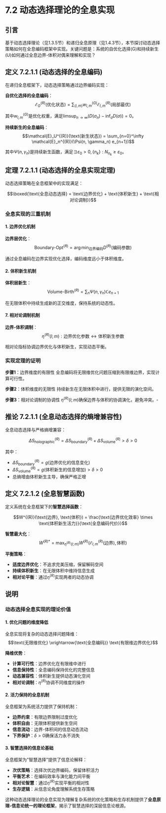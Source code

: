 # 7.2 动态选择理论的全息实现

## 引言

基于动态选择理论（见1.3.5节）和递归全息原理（见1.4.3节），本节探讨动态选择策略如何在全息编码框架中实现。关键问题是：系统的自优化选择(G)和持续新生(U)如何通过全息边界-体积对偶来理解和实现？

## 定义 7.2.1.1 (动态选择的全息编码)

在递归全息框架下，动态选择策略通过边界编码实现：

**自优化选择的全息编码**：
$$\mathcal{E}_G^{(R)}(\text{优化状态}) = \sum_{(l,m)} w_{l,m}^{(G)} \mathcal{E}_{l,m}^{(R)}(\text{局部最优})$$

其中$w_{l,m}^{(G)}$是优化权重，满足$\limsup_{n \to \infty}(D(\sigma_n) - \inf_{\sigma} D(\sigma)) = 0$。

**持续新生的全息编码**：
$$\mathcal{E}_U^{(R)}(\text{新生状态}) = \sum_{n=0}^\infty \mathcal{E}_n^{(R)}(\Psi(n, \gamma_n) e_{n+1})$$

其中$\Psi(n, \gamma_n)$是持续新生函数，满足$\exists \varepsilon_0 > 0, \{n_k\}: N_{n_k} \geq \varepsilon_0$。

## 定理 7.2.1.1 (动态选择的全息实现定理)

动态选择策略在全息框架中的实现满足：

$$\boxed{\text{全息动态选择} = \text{边界优化} + \text{体积新生} + \text{相对论调制}}$$

### 全息实现的三重机制

#### 1. 边界优化机制
**边界层优化**：
$$\text{Boundary-Opt}^{(R)} = \arg\min_{\text{边界编码}} D^{(R)}(\text{编码参数})$$

通过全息编码在边界实现优化选择，编码维度远小于体积维度。

#### 2. 体积新生机制
**体积层新生**：
$$\text{Volume-Birth}^{(R)} = \sum_{n} \Psi(n, \gamma_n) \mathbb{C} e_{n+1}$$

在无限体积中持续生成新的正交维度，保持系统的动态性。

#### 7. 相对论调制机制
**边界-体积调制**：
$$\eta^{(R)}(l; m) : \text{边界优化参数} \leftrightarrow \text{体积新生参数}$$

相对论指标协调边界优化与体积新生，实现动态平衡。

### 实现定理的证明

**步骤1**：边界维度的有限性
全息编码将无限维优化问题压缩到有限维边界，实现计算可行性。

**步骤2**：体积维度的无限性
持续新生在无限体积中进行，提供无限的演化空间。

**步骤3**：相对论调制的协调性
$\eta^{(R)}(l; m)$确保边界与体积的协调演化，避免冲突。$\square$

## 推论 7.2.1.1 (全息动态选择的熵增兼容性)

全息动态选择与严格熵增兼容：

$$\Delta S_{\text{holographic}}^{(R)} = \Delta S_{\text{boundary}}^{(R)} + \Delta S_{\text{volume}}^{(R)} > \delta > 0$$

其中：
- $\Delta S_{\text{boundary}}^{(R)} = g(\text{边界优化的信息变化})$
- $\Delta S_{\text{volume}}^{(R)} = g(\text{体积新生的信息增加}) > \delta > 0$
- 总熵增由体积新生主导，确保严格正增

## 定义 7.2.1.2 (全息智慧函数)

定义系统在全息框架下的**智慧选择函数**：

$$W^{(R)}(\text{边界}, \text{体积}) = \frac{\text{边界优化效率} \times \text{体积新生活力}}{\text{全息编码代价}}$$

**智慧最大化**：
$$W^{(R)*} = \max_{\eta^{(R)}(l; m)} W^{(R)}(\mathcal{E}_{l,m}^{(R)}(\text{边界}), \text{体积})$$

**平衡策略**：
- **适度边界优化**：不追求完美压缩，保留解码空间
- **持续体积新生**：在无限体积中维持信息生成
- **相对论平衡**：通过$\eta^{(R)}$实现两者的动态协调

## 说明

### **动态选择全息实现的理论价值**

#### **1. 优化问题的维度降低**
全息实现将复杂的动态选择问题降维：
$$\text{无限维优化} \xrightarrow{\text{全息编码}} \text{有限维边界优化}$$

**降维优势**：
- **计算可行性**：边界优化在有限维中进行
- **信息保持性**：全息编码保持优化的完整信息
- **动态兼容性**：体积新生提供动态演化空间
- **相对论调制**：$\eta^{(R)}$协调不同维度的操作

#### **2. 活力保持的全息机制**
全息框架为系统活力提供了保持机制：
- **边界约束**：有限边界限制过度优化
- **体积自由**：无限体积提供新生空间
- **信息流动**：边界-体积间的信息动态流动
- **下界保护**：$\delta > 0$确保活力永不消失

#### **3. 智慧选择的信息论基础**
全息框架为"智慧选择"提供了信息论解释：
- **次优策略**：选择次优边界编码，保留体积活力
- **平衡艺术**：在编码效率与演化能力间平衡
- **相对论智慧**：通过$\eta^{(R)}$实现平衡的相对性
- **生存逻辑**：从信息论角度理解系统生存策略

这种动态选择理论的全息实现为理解复杂系统的优化策略和生存机制提供了**全息原理-信息论统一的理论框架**，揭示了智慧选择的深层信息论根源。